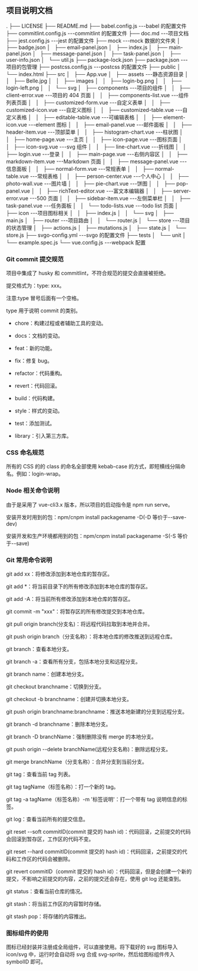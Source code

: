 ## 项目说明文档

.
├── LICENSE
├── README.md
├── babel.config.js ---babel 的配置文件
├── commitlint.config.js ---commitlint 的配置文件
├── doc.md ---项目文档
├── jest.config.js ---jest 的配置文件
├── mock ---mock 数据的文件夹
│   ├── badge.json
│   ├── email-panel.json
│   ├── index.js
│   ├── main-panel.json
│   ├── message-panel.json
│   ├── task-panel.json
│   ├── user-info.json
│   └── util.js
├── package-lock.json
├── package.json ---项目的包管理
├── postcss.config.js ---postcss 的配置文件
├── public
│   └── index.html
├── src
│   ├── App.vue
│   ├── assets ---静态资源目录
│   │   ├── Belle.jpg
│   │   ├── images
│   │   ├── login-bg.png
│   │   ├── login-left.png
│   │   └── svg
│   ├── components ---项目的组件
│   │   ├── client-error.vue ---项目的 404 页面
│   │   ├── components-list.vue ---组件列表页面
│   │   ├── customized-form.vue ---自定义表单
│   │   ├── customized-icon.vue ---自定义图标
│   │   ├── customized-table.vue ---自定义表格
│   │   ├── editable-table.vue ---可编辑表格
│   │   ├── element-icon.vue ---element 图标
│   │   ├── email-panel.vue ---邮件面板
│   │   ├── header-item.vue ---顶部菜单
│   │   ├── histogram-chart.vue ---柱状图
│   │   ├── home-page.vue ---主页
│   │   ├── icon-page.vue ---图标页面
│   │   ├── icon-svg.vue ---svg 组件
│   │   ├── line-chart.vue ---折线图
│   │   ├── login.vue ---登录
│   │   ├── main-page.vue ---右侧内容区
│   │   ├── markdown-item.vue ---Markdown 页面
│   │   ├── message-panel.vue ---信息面板
│   │   ├── normal-form.vue ---常规表单
│   │   ├── normal-table.vue ---常规表格
│   │   ├── person-center.vue ---个人中心
│   │   ├── photo-wall.vue ---图片墙
│   │   ├── pie-chart.vue ---饼图
│   │   ├── pop-panel.vue
│   │   ├── richText-editor.vue ---富文本编辑器
│   │   ├── server-error.vue ---500 页面
│   │   ├── sidebar-item.vue ---左侧菜单栏
│   │   ├── task-panel.vue ---任务面板
│   │   └── todo-lists.vue ---todo list 页面
│   ├── icon ---项目图标相关
│   │   ├── index.js
│   │   └── svg
│   ├── main.js
│   ├── router ---项目路由
│   │   └── router.js
│   └── store ---项目的状态管理
│   ├── actions.js
│   ├── mutations.js
│   ├── state.js
│   └── store.js
├── svgo-config.yml ---svgo 的配置文件
├── tests
│   └── unit
│   └── example.spec.js
└── vue.config.js ---webpack 配置

### Git commit 提交规范

项目中集成了 husky 和 commitlint，不符合规范的提交会直接被拒绝。

提交格式为：type: xxx。

注意:type 冒号后面有一个空格。

type 用于说明 commit 的类别。

- chore：构建过程或者辅助工具的变动。

- docs：文档的变动。

- feat：新的功能。

- fix：修复 bug。

- refactor：代码重构。

- revert：代码回滚。

- build：代码构建。

- style：样式的变动。

- test：添加测试。

- library：引入第三方库。

### CSS 命名规范

所有的 CSS 的的 class 的命名全部使用 kebab-case 的方式，即短横线分隔命名。例如：login-wrap。

### Node 相关命令说明

由于是采用了 vue-cli3.x 版本，所以项目的启动指令是 npm run serve。

安装开发时用到的包：npm/cnpm install packagename -D(-D 等价于--save-dev)

安装开发和生产环境都用到的包：npm/cnpm install packagename -S(-S 等价于--save)

### Git 常用命令说明

git add xx：将修改添加到本地仓库的暂存区。

git add \*：将当前目录下的所有修改添加到本地仓库的暂存区。

git add -A：将当前所有修改添加到本地仓库的暂存区。

git commit -m "xxx"：将暂存区的所有修改提交到本地仓库。

git pull origin branch(分支名)：将远程代码拉取到本地并合并。

git push origin branch（分支名称）：将本地仓库的修改推送到远程仓库。

git branch：查看本地分支。

git branch -a：查看所有分支，包括本地分支和远程分支。

git branch name：创建本地分支。

git checkout branchname：切换到分支。

git checkout -b branchname：创建并切换本地分支。

git push origin branchname:branchname：推送本地新建的分支到远程分支。

git branch -d branchname：删除本地分支。

git branch -D branchName：强制删除没有 merge 的本地分支。

git push origin --delete branchName(远程分支名称)：删除远程分支。

git merge branchName（分支名称）：合并分支到当前分支。

git tag：查看当前 tag 列表。

git tag tagName（标签名称）：打一个新的 tag。

git tag -a tagName（标签名称）-m '标签说明'：打一个带有 tag 说明信息的标签。

git log：查看当前所有的提交信息。

git reset --soft commitID(commit 提交的 hash id)：代码回滚，之前提交的代码会回滚到暂存区，工作区的代码不变。

git reset --hard commitID(commit 提交的 hash id)：代码回滚，之前提交的代码和工作区的代码会被删除。

git revert commitID（commit 提交的 hash id）：代码回滚，但是会创建一个新的提交，不影响之前提交的内容，之前的提交还会存在，使用 git log 还能查到。

git status：查看当前仓库的情况。

git stash：将当前工作区的内容暂时存储。

git stash pop：将存储的内容推出。

### 图标组件的使用

图标已经封装并注册成全局组件，可以直接使用。将下载好的 svg 图标导入 icon/svg 中，运行时会自动将 svg 合成 svg-sprite，然后给图标组件传入 symbolID 即可。
